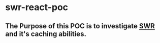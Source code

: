 # swr-react-poc
## The Purpose of this POC is to investigate [SWR](https://swr.vercel.app/) and it's caching abilities.